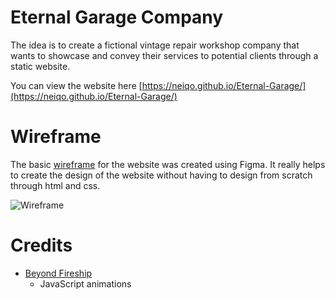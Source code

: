 # Eternal Garage Company

The idea is to create a fictional vintage repair workshop company that wants to showcase and convey their services to potential clients through a static website.

You can view the website here [https://neiqo.github.io/Eternal-Garage/](https://neiqo.github.io/Eternal-Garage/)

# Wireframe

The basic [wireframe](https://www.figma.com/file/URIvDRe6HgOInOLxWsqVdX/Eternal-Garage?type=design&node-id=4:2&mode=design&t=fA8eUlHVe3G51jjC-1) for the website was created using Figma. It really helps to create the design of the website without having to design from scratch through html and css.

![Wireframe](https://i.imgur.com/uRqDfl7.png)

# Credits

 - [Beyond Fireship](https://www.youtube.com/@beyondfireship)
	 - JavaScript animations

## 
